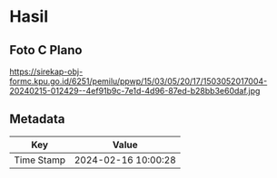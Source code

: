 # Hasil

## Foto C Plano

https://sirekap-obj-formc.kpu.go.id/6251/pemilu/ppwp/15/03/05/20/17/1503052017004-20240215-012429--4ef91b9c-7e1d-4d96-87ed-b28bb3e60daf.jpg


## Metadata

| Key        | Value               |
| ---------- | ------------------- |
| Time Stamp | 2024-02-16 10:00:28 |



